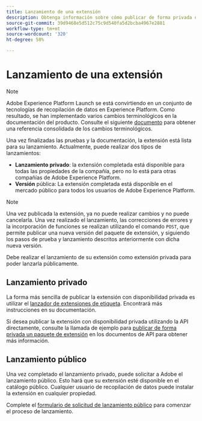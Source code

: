 ```yaml
---
title: Lanzamiento de una extensión
description: Obtenga información sobre cómo publicar de forma privada o pública una extensión de etiqueta en Adobe Experience Platform.
source-git-commit: 39d9468e5d512c75c9d540fa5d2bcba4967e2881
workflow-type: tm+mt
source-wordcount: '320'
ht-degree: 58%

---
```


# Lanzamiento de una extensión

>[!NOTE]
>
>Adobe Experience Platform Launch se está convirtiendo en un conjunto de tecnologías de recopilación de datos en Experience Platform. Como resultado, se han implementado varios cambios terminológicos en la documentación del producto. Consulte el siguiente [documento](../../term-updates.md) para obtener una referencia consolidada de los cambios terminológicos.

Una vez finalizadas las pruebas y la documentación, la extensión está lista para su lanzamiento. Actualmente, puede realizar dos tipos de lanzamientos:

- **Lanzamiento privado**: la extensión completada está disponible para todas las propiedades de la compañía, pero no lo está para otras compañías de Adobe Experience Platform.
- **Versión** pública: La extensión completada está disponible en el mercado público para todos los usuarios de Adobe Experience Platform.

>[!NOTE]
>
>Una vez publicada la extensión, ya no puede realizar cambios y no puede cancelarla.  Una vez realizado el lanzamiento, las correcciones de errores y la incorporación de funciones se realizan utilizando el comando `POST`, que permite publicar una nueva versión del paquete de extensión, y siguiendo los pasos de prueba y lanzamiento descritos anteriormente con dicha nueva versión.

Debe realizar el lanzamiento de su extensión como extensión privada para poder lanzarla públicamente.

## Lanzamiento privado

La forma más sencilla de publicar la extensión con disponibilidad privada es utilizar el [lanzador de extensiones de etiqueta](https://www.npmjs.com/package/@adobe/reactor-releaser). Encontrará más instrucciones en su documentación.

Si desea publicar la extensión con disponibilidad privada utilizando la API directamente, consulte la llamada de ejemplo para [publicar de forma privada un paquete de extensión](https://developer.adobelaunch.com/api/reference/1.0/extension_packages/release_private/) en los documentos de API para obtener más información.

## Lanzamiento público

Una vez completado el lanzamiento privado, puede solicitar a Adobe el lanzamiento público. Esto hará que su extensión esté disponible en el catálogo público. Cualquier usuario de recopilación de datos puede instalar la extensión en cualquier propiedad.

Complete el [formulario de solicitud de lanzamiento público](https://adobe.allegiancetech.com/cgi-bin/qwebcorporate.dll?idx=7DRB5U) para comenzar el proceso de lanzamiento.
